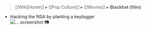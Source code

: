> [[Wiki|Home]] ▸ [[Pop Culture]] ▸ [[Movies]] ▸ **Blackhat (film)**

* Hacking the NSA by planting a keylogger  
![… screenshot 📷](https://web.archive.org/web/20191110015254if_/https://i.imgur.com/PBDc6QJ.png)